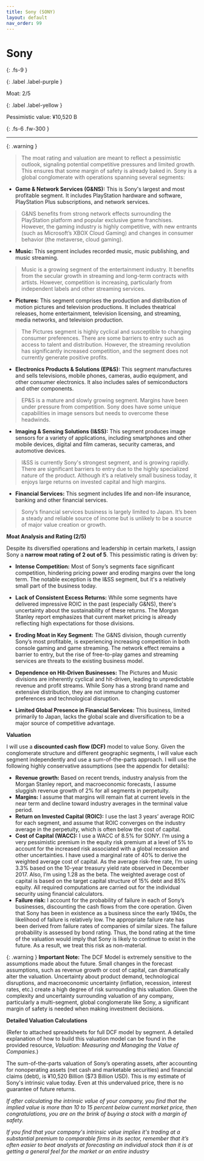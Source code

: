 ```yaml
---
title: Sony (SONY)
layout: default
nav_order: 99
---
```


# Sony
{: .fs-9 }

{: .label .label-purple }

Moat: 2/5

{: .label .label-yellow }

Pessimistic value: ¥10,520 B



{: .fs-6 .fw-300 }

---

{: .warning } 
>The moat rating and valuation are meant to reflect a pessimistic outlook, signaling potential competitive pressures and limited growth. This ensures that some margin of safety is already baked in.
Sony is a global conglomerate with operations spanning several segments:

* **Game & Network Services (G&NS):** This is Sony's largest and most profitable segment. It includes PlayStation hardware and software, PlayStation Plus subscriptions, and network services.  
>G&NS benefits from strong network effects surrounding the PlayStation platform and popular exclusive game franchises.  However, the gaming industry is highly competitive, with new entrants (such as Microsoft’s XBOX Cloud Gaming) and changes in consumer behavior (the metaverse, cloud gaming).


* **Music:** This segment includes recorded music, music publishing, and music streaming.  
>Music is a growing segment of the entertainment industry. It benefits from the secular growth in streaming and long-term contracts with artists. However, competition is increasing, particularly from independent labels and other streaming services.


* **Pictures:** This segment comprises the production and distribution of motion pictures and television productions. It includes theatrical releases, home entertainment, television licensing, and streaming, media networks, and television production.
>The Pictures segment is highly cyclical and susceptible to changing consumer preferences. There are some barriers to entry such as access to talent and distribution. However, the streaming revolution has significantly increased competition, and the segment does not currently generate positive profits.


* **Electronics Products & Solutions (EP&S):** This segment manufactures and sells televisions, mobile phones, cameras, audio equipment, and other consumer electronics. It also includes sales of semiconductors and other components.
>EP&S is a mature and slowly growing segment. Margins have been under pressure from competition. Sony does have some unique capabilities in image sensors but needs to overcome these headwinds.


* **Imaging & Sensing Solutions (I&SS):** This segment produces image sensors for a variety of applications, including smartphones and other mobile devices, digital and film cameras, security cameras, and automotive devices.  
>I&SS is currently Sony's strongest segment, and is growing rapidly. There are significant barriers to entry due to the highly specialized nature of the product. Although it’s a relatively small business today, it enjoys large returns on invested capital and high margins.


* **Financial Services:** This segment includes life and non-life insurance, banking and other financial services.  
>Sony’s financial services business is largely limited to Japan. It’s been a steady and reliable source of income but is unlikely to be a source of major value creation or growth.


**Moat Analysis and Rating (2/5)**

Despite its diversified operations and leadership in certain markets, I assign Sony a **narrow moat rating of 2 out of 5**. This pessimistic rating is driven by:

* **Intense Competition:** Most of Sony’s segments face significant competition, hindering pricing power and eroding margins over the long term. The notable exception is the I&SS segment, but it's a relatively small part of the business today.

* **Lack of Consistent Excess Returns:** While some segments have delivered impressive ROIC in the past (especially G&NS), there's uncertainty about the sustainability of these returns. The Morgan Stanley report emphasizes that current market pricing is already reflecting high expectations for those divisions.

* **Eroding Moat in Key Segment:** The G&NS division, though currently Sony’s most profitable, is experiencing increasing competition in both console gaming and game streaming. The network effect remains a barrier to entry, but the rise of free-to-play games and streaming services are threats to the existing business model.

* **Dependence on Hit-Driven Businesses:** The Pictures and Music divisions are inherently cyclical and hit-driven, leading to unpredictable revenue and profit streams. While Sony has a strong brand name and extensive distribution, they are not immune to changing customer preferences and technological disruption. 

* **Limited Global Presence in Financial Services:** This business, limited primarily to Japan, lacks the global scale and diversification to be a major source of competitive advantage.



**Valuation**

I will use a **discounted cash flow (DCF)** model to value Sony. Given the conglomerate structure and different geographic segments, I will value each segment independently and use a sum-of-the-parts approach. I will use the following highly conservative assumptions (see the appendix for details):

* **Revenue growth:** Based on recent trends, industry analysis from the Morgan Stanley report, and macroeconomic forecasts, I assume sluggish revenue growth of 2% for all segments in perpetuity. 
* **Margins:** I assume that margins will remain flat at current levels in the near term and decline toward industry averages in the terminal value period.
* **Return on Invested Capital (ROIC):** I use the last 3 years’ average ROIC for each segment, and assume that ROIC converges on the industry average in the perpetuity, which is often below the cost of capital.
* **Cost of Capital (WACC):** I use a WACC of 8.5% for SONY. I’m using a very pessimistic premium in the equity risk premium at a level of 5% to account for the increased risk associated with a global recession and other uncertainties. I have used a marginal rate of 40% to derive the weighted average cost of capital. As the average risk-free rate, I’m using 3.3% based on the 10-year treasury yield rate observed in December 2017. Also, I’m using 1.28 as the beta.  The weighted average cost of capital is based on the target capital structure of 15% debt and 85% equity. All required computations are carried out for the individual security using financial calculators.
* **Failure risk:** I account for the probability of failure in each of Sony’s businesses, discounting the cash flows from the core operation.  Given that Sony has been in existence as a business since the early 1940s, the likelihood of failure is relatively low. The appropriate failure rate has been derived from failure rates of companies of similar sizes. The failure probability is assessed by bond rating.  Thus, the bond rating at the time of the valuation would imply that Sony is likely to continue to exist in the future. As a result, we treat this risk as non-material.

{: .warning }
**Important Note:** The DCF Model is extremely sensitive to the assumptions made about the future.  Small changes in the forecast assumptions, such as revenue growth or cost of capital, can dramatically alter the valuation.  Uncertainty about product demand, technological disruptions, and macroeconomic uncertainty (inflation, recession, interest rates, etc.) create a high degree of risk surrounding this valuation. Given the complexity and uncertainty surrounding valuation of any company, particularly a multi-segment, global conglomerate like Sony, a significant margin of safety is needed when making investment decisions. 


**Detailed Valuation Calculations**

(Refer to attached spreadsheets for full DCF model by segment.  A detailed explanation of how to build this valuation model can be found in the provided resource, _Valuation: Measuring and Managing the Value of Companies_.)

The sum-of-the-parts valuation of Sony’s operating assets, after accounting for nonoperating assets (net cash and marketable securities) and financial claims (debt), is ¥10,520 Billion ($73 Billion USD). This is my estimate of Sony's intrinsic value today.  Even at this undervalued price, there is no guarantee of future returns.

*If after calculating the intrinsic value of your company, you find that the implied value is more than 10 to 15 percent below current market price, then congratulations, you are on the brink of buying a stock with a margin of safety.*

*If you find that your company's intrinsic value implies it's trading at a substantial premium to comparable firms in its sector, remember that it’s often easier to beat analysts at forecasting an individual stock than it is at getting a general feel for the market or an entire industry*



